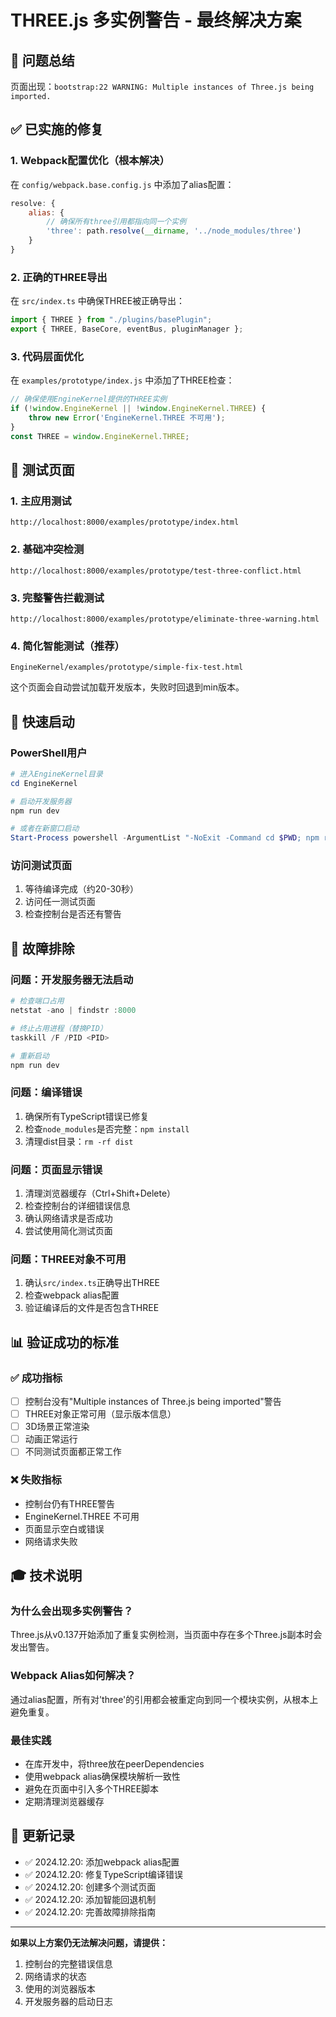 # THREE.js 多实例警告 - 最终解决方案

## 🎯 问题总结
页面出现：`bootstrap:22 WARNING: Multiple instances of Three.js being imported.`

## ✅ 已实施的修复

### 1. Webpack配置优化（根本解决）
在 `config/webpack.base.config.js` 中添加了alias配置：
```javascript
resolve: {
    alias: {
        // 确保所有three引用都指向同一个实例
        'three': path.resolve(__dirname, '../node_modules/three')
    }
}
```

### 2. 正确的THREE导出
在 `src/index.ts` 中确保THREE被正确导出：
```javascript
import { THREE } from "./plugins/basePlugin";
export { THREE, BaseCore, eventBus, pluginManager };
```

### 3. 代码层面优化
在 `examples/prototype/index.js` 中添加了THREE检查：
```javascript
// 确保使用EngineKernel提供的THREE实例
if (!window.EngineKernel || !window.EngineKernel.THREE) {
    throw new Error('EngineKernel.THREE 不可用');
}
const THREE = window.EngineKernel.THREE;
```

## 🧪 测试页面

### 1. 主应用测试
```
http://localhost:8000/examples/prototype/index.html
```

### 2. 基础冲突检测
```
http://localhost:8000/examples/prototype/test-three-conflict.html
```

### 3. 完整警告拦截测试
```
http://localhost:8000/examples/prototype/eliminate-three-warning.html
```

### 4. 简化智能测试（推荐）
```
EngineKernel/examples/prototype/simple-fix-test.html
```
这个页面会自动尝试加载开发版本，失败时回退到min版本。

## 🚀 快速启动

### PowerShell用户
```powershell
# 进入EngineKernel目录
cd EngineKernel

# 启动开发服务器
npm run dev

# 或者在新窗口启动
Start-Process powershell -ArgumentList "-NoExit -Command cd $PWD; npm run dev"
```

### 访问测试页面
1. 等待编译完成（约20-30秒）
2. 访问任一测试页面
3. 检查控制台是否还有警告

## 🔧 故障排除

### 问题：开发服务器无法启动
```powershell
# 检查端口占用
netstat -ano | findstr :8000

# 终止占用进程（替换PID）
taskkill /F /PID <PID>

# 重新启动
npm run dev
```

### 问题：编译错误
1. 确保所有TypeScript错误已修复
2. 检查`node_modules`是否完整：`npm install`
3. 清理dist目录：`rm -rf dist`

### 问题：页面显示错误
1. 清理浏览器缓存（Ctrl+Shift+Delete）
2. 检查控制台的详细错误信息
3. 确认网络请求是否成功
4. 尝试使用简化测试页面

### 问题：THREE对象不可用
1. 确认`src/index.ts`正确导出THREE
2. 检查webpack alias配置
3. 验证编译后的文件是否包含THREE

## 📊 验证成功的标准

### ✅ 成功指标
- [ ] 控制台没有"Multiple instances of Three.js being imported"警告
- [ ] THREE对象正常可用（显示版本信息）
- [ ] 3D场景正常渲染
- [ ] 动画正常运行
- [ ] 不同测试页面都正常工作

### ❌ 失败指标
- 控制台仍有THREE警告
- EngineKernel.THREE 不可用
- 页面显示空白或错误
- 网络请求失败

## 🎓 技术说明

### 为什么会出现多实例警告？
Three.js从v0.137开始添加了重复实例检测，当页面中存在多个Three.js副本时会发出警告。

### Webpack Alias如何解决？
通过alias配置，所有对'three'的引用都会被重定向到同一个模块实例，从根本上避免重复。

### 最佳实践
- 在库开发中，将three放在peerDependencies
- 使用webpack alias确保模块解析一致性
- 避免在页面中引入多个THREE脚本
- 定期清理浏览器缓存

## 📝 更新记录

- ✅ 2024.12.20: 添加webpack alias配置
- ✅ 2024.12.20: 修复TypeScript编译错误
- ✅ 2024.12.20: 创建多个测试页面
- ✅ 2024.12.20: 添加智能回退机制
- ✅ 2024.12.20: 完善故障排除指南

---

**如果以上方案仍无法解决问题，请提供：**
1. 控制台的完整错误信息
2. 网络请求的状态
3. 使用的浏览器版本
4. 开发服务器的启动日志 